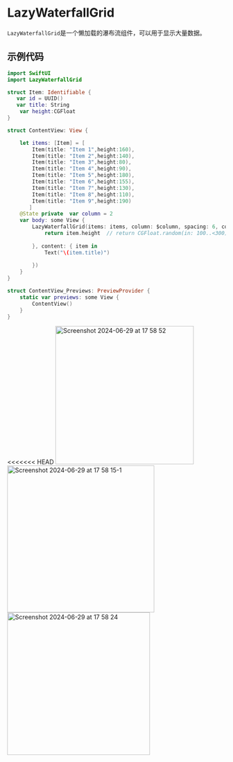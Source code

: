 # LazyWaterfallGrid

`LazyWaterfallGrid`是一个懒加载的瀑布流组件，可以用于显示大量数据。

## 示例代码

```swift
import SwiftUI
import LazyWaterfallGrid

struct Item: Identifiable {
   var id = UUID()
   var title: String
	var height:CGFloat
}

struct ContentView: View {

    let items: [Item] = [
		Item(title: "Item 1",height:160),
		Item(title: "Item 2",height:140),
		Item(title: "Item 3",height:80),
		Item(title: "Item 4",height:90),
		Item(title: "Item 5",height:180),
		Item(title: "Item 6",height:155),
		Item(title: "Item 7",height:130),
		Item(title: "Item 8",height:110),
		Item(title: "Item 9",height:190)
	   ]
    @State private	var column = 2
    var body: some View {
        LazyWaterfallGrid(items: items, column: $column, spacing: 6, complete: { width, item in
            return item.height  // return CGFloat.random(in: 100..<300)
          
        }, content: { item in
            Text("\(item.title)")
               
        }) 
    }
}

struct ContentView_Previews: PreviewProvider {
    static var previews: some View {
        ContentView()
    }
}
```
<<<<<<< HEAD
<img width="319" alt="Screenshot 2024-06-29 at 17 58 52" src="https://github.com/golove/LazyWaterfallGrid/assets/61925349/a32a2de5-87bd-4aec-bd41-5afe8853705a">
<img width="339" alt="Screenshot 2024-06-29 at 17 58 15-1" src="https://github.com/golove/LazyWaterfallGrid/assets/61925349/c98188fd-8db4-47db-b913-97a8dbc06e90">
<img width="329" alt="Screenshot 2024-06-29 at 17 58 24" src="https://github.com/golove/LazyWaterfallGrid/assets/61925349/c139be5e-f667-4bb4-bcc3-a06ed3f37fa5">
>>>>>>> 

